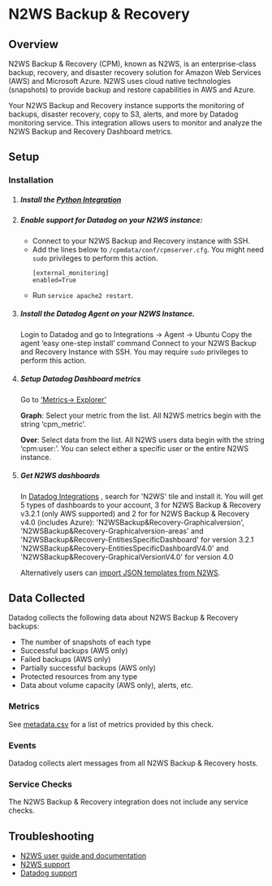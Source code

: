 # N2WS Backup & Recovery

## Overview


N2WS Backup & Recovery (CPM), known as N2WS, is an enterprise-class backup, recovery, and disaster recovery solution for Amazon Web Services (AWS) and Microsoft Azure. N2WS uses cloud native technologies (snapshots) to provide backup and restore capabilities in AWS and Azure.

Your N2WS Backup and Recovery instance supports the monitoring of backups, disaster recovery, copy to S3, alerts, 
and more by Datadog monitoring service. This integration allows users to monitor and analyze the N2WS Backup and Recovery Dashboard metrics.

## Setup

### Installation

1.	##### Install the [Python Integration][1]

2.  ##### Enable support for Datadog on your N2WS instance:
    - Connect to your N2WS Backup and Recovery instance with SSH.
    - Add the lines below to `/cpmdata/conf/cpmserver.cfg`. You might need `sudo` privileges to perform this action.
        ```
        [external_monitoring]
        enabled=True
        ```
    - Run `service apache2 restart`.

3.	##### Install the Datadog Agent on your N2WS Instance.
    Login to Datadog and go to Integrations -> Agent -> Ubuntu
    Copy the agent ‘easy one-step install’ command 
    Connect to your N2WS Backup and Recovery Instance with SSH. You may require `sudo` privileges to perform this action.

4.	##### Setup Datadog Dashboard metrics
    Go to [‘Metrics-> Explorer’][2]

    **Graph**: Select your metric from the list. All N2WS metrics begin with the string ‘cpm_metric’.

    **Over**: Select data from the list. All N2WS users data begin with the string ‘cpm:user:<user-name>’.
              You can select either a specific user or the entire N2WS instance.


5.	##### Get N2WS dashboards
    In [Datadog Integrations][3] , search for 'N2WS' tile and install it. 
    You will get 5 types of dashboards to your account, 3 for N2WS Backup & Recovery v3.2.1 (only AWS supported) and 2 for for N2WS Backup & Recovery v4.0 (includes Azure):
    'N2WSBackup&Recovery-Graphicalversion', 'N2WSBackup&Recovery-Graphicalversion-areas' and 'N2WSBackup&Recovery-EntitiesSpecificDashboard' for version 3.2.1
	'N2WSBackup&Recovery-EntitiesSpecificDashboardV4.0' and 'N2WSBackup&Recovery-GraphicalVersionV4.0' for version 4.0
 
    Alternatively users can [import JSON templates from N2WS][4].

## Data Collected

Datadog collects the following data about N2WS Backup & Recovery backups:

- The number of snapshots of each type
- Successful backups (AWS only)
- Failed backups (AWS only)
- Partially successful backups (AWS only)
- Protected resources from any type
- Data about volume capacity (AWS only), alerts, etc.

### Metrics

See [metadata.csv][5] for a list of metrics provided by this check.

### Events

Datadog collects alert messages from all N2WS Backup & Recovery hosts.

### Service Checks

The N2WS Backup & Recovery integration does not include any service checks.

## Troubleshooting

- [N2WS user guide and documentation][6]
- [N2WS support][7]
- [Datadog support][8]


[1]: https://app.datadoghq.com/account/settings#integrations/python
[2]: https://app.datadoghq.com/metric/explorer
[3]: https://app.datadoghq.com/account/settings#integrations/n2ws
[4]: https://support.n2ws.com/portal/en/kb/articles/datadog-templates
[5]: https://github.com/DataDog/integrations-extras/blob/master/n2ws/metadata.csv
[6]: https://n2ws.com/support/documentation
[7]: https://n2ws.com/support 
[8]: https://docs.datadoghq.com/help/
[9]: https://app.datadoghq.com/account/settings#ubuntu
